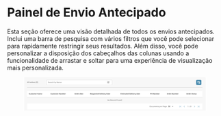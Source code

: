 # Painel de Envio Antecipado

Esta seção oferece uma visão detalhada de todos os envios antecipados. Inclui uma barra de pesquisa com vários filtros que você pode selecionar para rapidamente restringir seus resultados. Além disso, você pode personalizar a disposição dos cabeçalhos das colunas usando a funcionalidade de arrastar e soltar para uma experiência de visualização mais personalizada.

<figure><img src="../.gitbook/assets/advance-shipment-dashboard.png" alt=""><figcaption></figcaption></figure>
